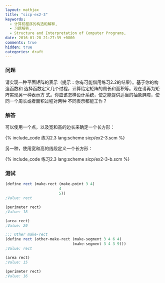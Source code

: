 ```yaml
---
layout: mathjax
title: "sicp-ex2-3"
keywords:
  - 计算机程序的构造和解释,
  - 习题解答,
  - Structure and Interpretation of Computer Programs,
date: 2016-01-28 21:27:39 +0800
comments: true
hidden: true
categories: draft
---
```


### 问题

请实现一种平面矩阵的表示（提示：你有可能借用练习2.2的结果）。基于你的构造函数和
选择函数定义几个过程，计算给定矩阵的周长和面积等。现在请再为矩阵实现另一种表示方
式。你应该怎样设计系统，使之能提供适当的抽象屏障，使同一个周长或者面积过程对两种
不同表示都能工作？

### 解答

可以使用一个点，以及宽和高的边长来确定一个长方形：

{% include_code 练习2.3 lang:scheme sicp/ex2-3.scm %}

另一种，使用宽和高的线段定义一个长方形：

{% include_code 练习2.3 lang:scheme sicp/ex2-3-b.scm %}

### 测试

``` scheme
(define rect (make-rect (make-point 3 4)
                        4
                        5))
;Value: rect

(perimeter rect)
;Value: 18

(area rect)
;Value: 20

;;; Other make-rect
(define rect (other-make-rect (make-segment 3 4 6 4)
                              (make-segment 3 4 3 9)))
;Value: rect

(area rect)
;Value: 15

(perimeter rect)
;Value: 16
```
